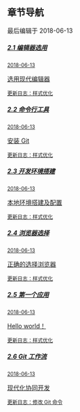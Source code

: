 <div class="container-fluid">
    <div class="card card-cascade">
        <div class="view gradient-card-header indigo">
            <h2 class="h2-responsive">章节导航</h2>
            <p>最后编辑于 2018-06-13</p>
        </div>
        <div class="card-body">
            <div class="list-group">
                <a href="https://www.kancloud.cn/inbuff/thinkphp/507674" rel="noopener noreferrer" class="list-group-item list-group-item-action flex-column align-items-start active">
                    <div class="d-flex w-100 justify-content-between">
                    <h5 class="mb-1">2.1 编辑器选用</h5>
                    <small>2018-06-13</small>
                    </div>
                    <p class="mb-1">选用现代编辑器</p>
                    <small class="text-muted white-text">更新日志：样式优化</small>
                </a>
                <a href="https://www.kancloud.cn/inbuff/thinkphp/507675" rel="noopener noreferrer" class="list-group-item list-group-item-action flex-column align-items-start">
                    <div class="d-flex w-100 justify-content-between">
                    <h5 class="mb-1">2.2 命令行工具</h5>
                    <small class="text-muted">2018-06-13</small>
                    </div>
                    <p class="mb-1">安装 Git</p>
                    <small class="text-muted">更新日志：样式优化</small>
                </a>
                <a href="https://www.kancloud.cn/inbuff/thinkphp/507676" rel="noopener noreferrer" class="list-group-item list-group-item-action flex-column align-items-start">
                    <div class="d-flex w-100 justify-content-between">
                    <h5 class="mb-1">2.3 开发环境搭建</h5>
                    <small class="text-muted">2018-06-13</small>
                    </div>
                    <p class="mb-1">本地环境搭建及配置</p>
                    <small class="text-muted">更新日志：样式优化</small>
                </a>
                <a href="https://www.kancloud.cn/inbuff/thinkphp/507677" rel="noopener noreferrer" class="list-group-item list-group-item-action flex-column align-items-start">
                    <div class="d-flex w-100 justify-content-between">
                    <h5 class="mb-1">2.4 浏览器选择</h5>
                    <small class="text-muted">2018-06-13</small>
                    </div>
                    <p class="mb-1">正确的选择浏览器</p>
                    <small class="text-muted">更新日志：样式优化</small>
                </a>
                <a href="https://www.kancloud.cn/inbuff/thinkphp/508078" rel="noopener noreferrer" class="list-group-item list-group-item-action flex-column align-items-start">
                    <div class="d-flex w-100 justify-content-between">
                    <h5 class="mb-1">2.5 第一个应用</h5>
                    <small class="text-muted">2018-06-13</small>
                    </div>
                    <p class="mb-1">Hello world！</p>
                    <small class="text-muted">更新日志：样式优化</small>
                </a>
                <a href="https://www.kancloud.cn/inbuff/thinkphp/508079" rel="noopener noreferrer" class="list-group-item list-group-item-action flex-column align-items-start">
                    <div class="d-flex w-100 justify-content-between">
                    <h5 class="mb-1">2.6 Git 工作流</h5>
                    <small class="text-muted">2018-06-13</small>
                    </div>
                    <p class="mb-1">现代化协同开发</p>
                    <small class="text-muted">更新日志：修改 Git 命令</small>
                </a>
            </div>
        </div>
    </div>
</div>